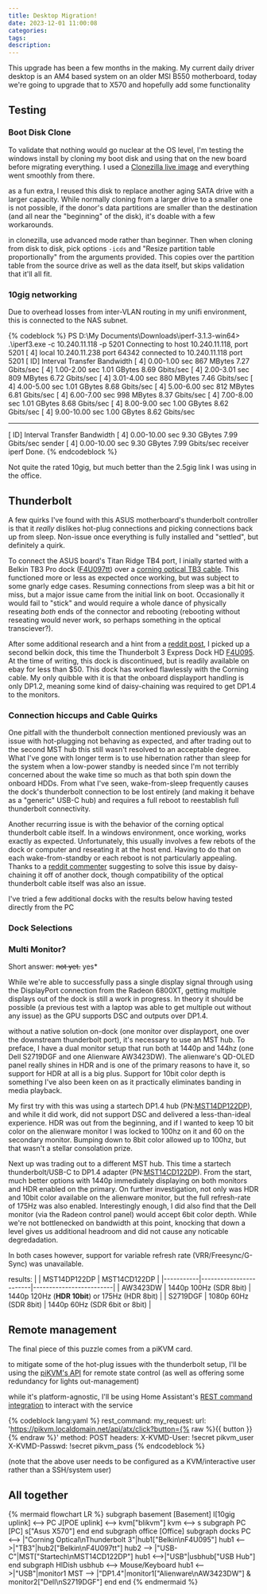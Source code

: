 ```yaml
---
title: Desktop Migration!
date: 2023-12-01 11:00:08
categories:
tags:
description:
---
```


This upgrade has been a few months in the making.  My current daily driver desktop is an AM4 based system on an older MSI B550 motherboard, today we're going to upgrade that to X570 and hopefully add some functionality

<!-- more -->



## Testing

### Boot Disk Clone

To validate that nothing would go nuclear at the OS level, I'm testing the windows install by cloning my boot disk and using that on the new board before migrating everything.  I used a [Clonezilla live image](https://clonezilla.org/fine-print-live-doc.php?path=clonezilla-live/doc/03_Disk_to_disk_clone) and everything went smoothly from there.

as a fun extra, I reused this disk to replace another aging SATA drive with a larger capacity.  While normally cloning from a larger drive to a smaller one is not possible, if the donor's data partitions are smaller than the destination (and all near the "beginning" of the disk), it's doable with a few workarounds.

in clonezilla, use advanced mode rather than beginner.  Then when cloning from disk to disk, pick options `-icds` and "Resize partition table proportionally" from the arguments provided.
This copies over the partition table from the source drive as well as the data itself, but skips validation that it'll all fit.

### 10gig networking

Due to overhead losses from inter-VLAN routing in my unifi environment, this is connected to the NAS subnet.

{% codeblock %}
PS D:\My Documents\Downloads\iperf-3.1.3-win64> .\iperf3.exe -c 10.240.11.118 -p 5201
Connecting to host 10.240.11.118, port 5201
[  4] local 10.240.11.238 port 64342 connected to 10.240.11.118 port 5201
[ ID] Interval           Transfer     Bandwidth
[  4]   0.00-1.00   sec   867 MBytes  7.27 Gbits/sec
[  4]   1.00-2.00   sec  1.01 GBytes  8.69 Gbits/sec
[  4]   2.00-3.01   sec   809 MBytes  6.72 Gbits/sec
[  4]   3.01-4.00   sec   880 MBytes  7.46 Gbits/sec
[  4]   4.00-5.00   sec  1.01 GBytes  8.68 Gbits/sec
[  4]   5.00-6.00   sec   812 MBytes  6.81 Gbits/sec
[  4]   6.00-7.00   sec   998 MBytes  8.37 Gbits/sec
[  4]   7.00-8.00   sec  1.01 GBytes  8.68 Gbits/sec
[  4]   8.00-9.00   sec  1.00 GBytes  8.62 Gbits/sec
[  4]   9.00-10.00  sec  1.00 GBytes  8.62 Gbits/sec
- - - - - - - - - - - - - - - - - - - - - - - - -
[ ID] Interval           Transfer     Bandwidth
[  4]   0.00-10.00  sec  9.30 GBytes  7.99 Gbits/sec                  sender
[  4]   0.00-10.00  sec  9.30 GBytes  7.99 Gbits/sec                  receiver
iperf Done. 
{% endcodeblock %}

Not quite the rated 10gig, but much better than the 2.5gig link I was using in the office.

## **Thunderbolt**

A few quirks I've found with this ASUS motherboard's thunderbolt controller is that it _really_ dislikes hot-plug connections and picking connections back up from sleep.  Non-issue once everything is fully installed and "settled", but definitely a quirk.

To connect the ASUS board's Titan Ridge TB4 port, I inially started with a Belkin TB3 Pro dock ([F4U097tt](https://www.belkin.com/thunderbolt-3-dock-pro/F4U097tt.html)) over a [corning optical TB3 cable](https://www.corning.com/oem-solutions/worldwide/en/home/products-solutions/active-optical-cables/thunderbolt-optical-cables.html).  This functioned more or less as expected once working, but was subject to some gnarly edge cases.  Resuming connections from sleep was a bit hit or miss, but a major issue came from the initial link on boot.  Occasionally it would fail to "stick" and would require a whole dance of physically reseating _both_ ends of the connector and rebooting (rebooting without reseating would never work, so perhaps something in the optical transciever?).

After some additional research and a hint from a [reddit post](https://www.reddit.com/r/Thunderbolt/comments/z33ykc/comment/j3n372s), I picked up a second belkin dock, this time the Thunderbolt 3 Express Dock HD [F4U095](https://www.belkin.com/thunderbolt-3-express-dock-hd---dual-4k-display-85w-psu/P-F4U095.html).  At the time of writing, this dock is discontinued, but is readily available on ebay for less than $50.  This dock has worked flawlessly with the Corning cable.  My only quibble with it is that the onboard displayport handling is only DP1.2, meaning some kind of daisy-chaining was required to get DP1.4 to the monitors.

### Connection hiccups and Cable Quirks

One pitfall with the thunderbolt connection mentioned previously was an issue with hot-plugging not behaving as expected, and after trading out to the second MST hub this still wasn't resolved to an acceptable degree.  What I've gone with longer term is to use hibernation rather than sleep for the system when a low-power standby is needed since I'm not terribly concerned about the wake time so much as that both spin down the onboard HDDs.  From what I've seen, wake-from-sleep frequently causes the dock's thunderbolt connection to be lost entirely (and making it behave as a "generic" USB-C hub) and requires a full reboot to reestablish full thunderbolt connectivity.

Another recurring issue is with the behavior of the corning optical thunderbolt cable itself.  In a windows environment, once working, works exactly as expected.  Unfortunately, this usually involves a few rebots of the dock or computer and reseating it at the host end.  Having to do that on each wake-from-standby or each reboot is not particularly appealing.  Thanks to a [reddit commenter](https://www.reddit.com/r/Thunderbolt/comments/kvuxi3/comment/h2394rb/) suggesting to solve this issue by daisy-chaining it off of another dock, though compatibility of the optical thunderbolt cable itself was also an issue.

I've tried a few additional docks with the results below having tested directly from the PC

### Dock Selections


### Multi Monitor?

Short answer: ~~not yet.~~ yes*

While we're able to successfully pass a single display signal through using the DisplayPort connection from the Radeon 6800XT, getting multiple displays out of the dock is still a work in progress.  In theory it should be possible (a previous test with a laptop was able to get multiple out without any issue) as the GPU supports DSC and outputs over DP1.4.

without a native solution on-dock (one monitor over displayport, one over the downstream thunderbolt port), it's necessary to use an MST hub.  To preface, I have a dual monitor setup that run both at 1440p and 144hz (one Dell S2719DGF and one Alienware AW3423DW).  The alienware's QD-OLED panel really shines in HDR and is one of the primary reasons to have it, so support for HDR at all is a big plus.  Support for 10bit color depth is something I've also been keen on as it practically eliminates banding in media playback.

My first try with this was using a startech DP1.4 hub (PN:[MST14DP122DP](https://www.startech.com/en-us/display-video-adapters/mst14dp122dp)), and while it did work, did not support DSC and delivered a less-than-ideal experience. HDR was out from the beginning, and if I wanted to keep 10 bit color on the alienware monitor I was locked to 100hz on it and 60 on the secondary monitor.  Bumping down to 8bit color allowed up to 100hz, but that wasn't a stellar consolation prize.

Next up was trading out to a different MST hub.  This time a startech thunderbolt/USB-C to DP1.4 adapter (PN:[MST14CD122DP](https://www.startech.com/en-us/display-video-adapters/mst14cd122dp)).  From the start, much better options with 1440p immediately displaying on both monitors and HDR enabled on the primary.  On further investigation, not only was HDR and 10bit color available on the alienware monitor, but the full refresh-rate of 175Hz was also enabled.  Interestingly enough, I did also find that the Dell monitor (via the Radeon control panel) would accept 6bit color depth.  While we're not bottlenecked on bandwidth at this point, knocking that down a level gives us additional headroom and did not cause any noticable degredadation.

In both cases however, support for variable refresh rate (VRR/Freesync/G-Sync) was unavailable.

results:
|           | MST14DP122DP           | MST14CD122DP            |
|-----------|------------------------|-------------------------|
| AW3423DW  | 1440p 100Hz (SDR 8bit) | 1440p 120Hz (**HDR 10bit**) or 175Hz (HDR 8bit) |
| S2719DGF  | 1080p 60Hz (SDR 8bit)  | 1440p 60Hz (SDR 6bit or 8bit)   |

## Remote management

The final piece of this puzzle comes from a piKVM card.

to mitigate some of the hot-plug issues with the thunderbolt setup, I'll be using the [piKVM's API](https://docs.pikvm.org/api/) for remote state control (as well as offering some redundancy for lights out-management)

while it's platform-agnostic, I'll be using Home Assistant's [REST command integration](https://www.home-assistant.io/integrations/rest_command/) to interact with the service

{% codeblock lang:yaml %}
rest_command:
  my_request:
    url: 'https://pikvm.localdomain.net/api/atx/click?button={% raw %}{{ button }}{% endraw %}'
    method: POST
    headers:
      X-KVMD-User: !secret pikvm_user
      X-KVMD-Passwd: !secret pikvm_pass
{% endcodeblock %}

(note that the above user needs to be configured as a KVM/interactive user rather than a SSH/system user)

## All together

{% mermaid flowchart LR %}
    subgraph basement [Basement]
        I[10gig uplink] <--> PC
        J[POE uplink] <--> kvm["blikvm"]
        kvm <--> s
        subgraph PC [PC]
            s["Asus X570"]
        end
    end
    subgraph office [Office]
        subgraph docks
            PC <--> |"Corning Optical\nThunderbolt 3"|hub1["Belkin\nF4U095"]
            hub1 <-->|"TB3"|hub2["Belkin\nF4U097tt"]
            hub2 --> |"USB-C"|MST["Startech\nMST14CD122DP"]
            hub1 <-->|"USB"|usbhub["USB Hub"]
        end
        subgraph HIDish
            usbhub <--> Mouse/Keyboard
            hub1 <-->|"USB"|monitor1
            MST --> |"DP1.4"|monitor1["Alienware\nAW3423DW"] & monitor2["Dell\nS2719DGF"]
        end
    end
{% endmermaid %}
